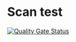 # Scan test

[![Quality Gate Status](https://sonarcloud.io/api/project_badges/measure?project=kvsp_testScan&metric=alert_status)](https://sonarcloud.io/summary/new_code?id=kvsp_testScan)